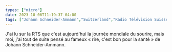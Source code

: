 ```yaml
---
types: ["micro"]
date: 2023-10-06T11:19:37-04:00
tags: ["Johann Schneider-Ammann","Switzerland","Radio Télévision Suisse"]
---
```

J'ai lu sur la RTS que c'est aujourd'hui la journée mondiale du sourire, mais moi, j'ai tout de suite pensé au fameux « rire, c'est bon pour la santé » de Johann Schneider-Ammann.
